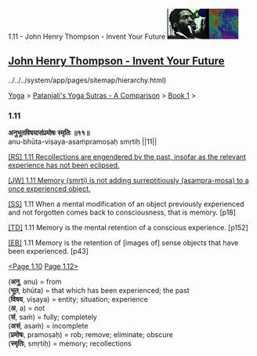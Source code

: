 1.11 - John Henry Thompson - Invent Your Future [![John Henry Thompson - Invent Your Future](../../../_/rsrc/1329567069254/config/customLogo.gif-revision=6.png)](../../../index.html)

[John Henry Thompson - Invent Your Future](../../../index.html)
---------------------------------------------------------------

../../../system/app/pages/sitemap/hierarchy.html)
    

[Yoga](../../../yoga.html)‎ > ‎[Patanjali's Yoga Sutras - A Comparison](../../patanjani.html)‎ > ‎[Book 1](../book-1.html)‎ > ‎

### 1.11

**अनुभूतविषयासंप्रमोषः स्मृतिः ॥११॥**  
anu-bhūta-viṣaya-asaṁpramoṣaḥ smṛtiḥ ||11||  
  
  
[\[RS\] 1.11 Recollections are engendered by the past, insofar as the relevant experience has not been eclipsed.](http://www.ashtangayoga.info/philosophy/yoga-sutra-patanjali/chapter-1/item/bhuta-vishaya-asanpramoshah-smritih/)  
  
[\[JW\] 1.11 Memory (smrti) is not adding surreptitiously (asampra-mosa) to a once experienced object.](http://books.google.com/books?id=YzFImjtOxUwC&pg=PA31&ci=93%2C169%2C756%2C61&source=bookclip)  
  
[\[SS\]](http://www.amazon.com/Yoga-Sutras-Patanjali-Commentary-Satchidananda/dp/0932040381) 1.11 When a mental modification of an object previously experienced and not forgotten comes back to consciousness, that is memory. \[p18\]  
  
[\[TD\]](http://www.amazon.com/Heart-Yoga-Developing-Personal-Practice/dp/089281764X/ref=sr_1_5?ie=UTF8&qid=1326228195&sr=8-5) 1.11 Memory is the mental retention of a conscious experience. \[p152\]  
  
[\[EB\]](http://www.amazon.com/Yoga-Sutras-Patanjali-Translation-Commentary/dp/0865477361/ref=sr_1_1?ie=UTF8&s=books&qid=1250508322&sr=1-1) 1.11 Memory is the retention of \[images of\] sense objects that have been experienced. \[p43\]  
  
  
[<Page 1.10](110-1.html)  [Page 1.12>](112.html)  

(**अनु**, anu) = from  
(**भूत**, bhūta) = that which has been experienced; the past  
(**विषय**, viṣaya) = entity; situation; experience  
(**अ**, a) = not  
(**सं**, saṁ) = fully; completely  
(**असं**, asaṁ) = incomplete  
(**प्रमोषः**, pramoṣaḥ) = rob; remove; eliminate; obscure  
(**स्मृतिः**, smṛtiḥ) = memory; recollections

